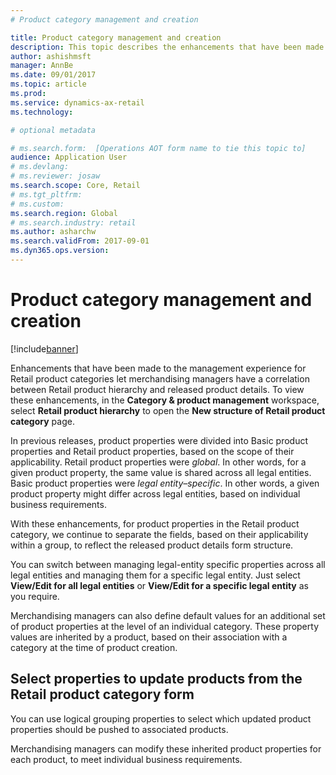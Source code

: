 ```yaml
---
# Product category management and creation

title: Product category management and creation
description: This topic describes the enhancements that have been made to the management experience for Retail product categories. These enhancements let merchandising managers have a correlation between Retail product hierarchy and released product details.
author: ashishmsft
manager: AnnBe
ms.date: 09/01/2017
ms.topic: article
ms.prod: 
ms.service: dynamics-ax-retail
ms.technology: 

# optional metadata

# ms.search.form:  [Operations AOT form name to tie this topic to]
audience: Application User
# ms.devlang: 
# ms.reviewer: josaw
ms.search.scope: Core, Retail
# ms.tgt_pltfrm: 
# ms.custom: 
ms.search.region: Global
# ms.search.industry: retail
ms.author: asharchw
ms.search.validFrom: 2017-09-01
ms.dyn365.ops.version: 
---
```


# Product category management and creation

[!include[banner](./includes/banner.md)]

Enhancements that have been made to the management experience for Retail product categories let merchandising managers have a correlation between Retail product hierarchy and released product details. To view these enhancements, in the **Category & product management**  workspace, select **Retail product hierarchy** to open the **New structure of Retail product category** page. 

In previous releases, product properties were divided into Basic product properties and Retail product properties, based on the scope of their applicability. Retail product properties were *global*. In other words, for a given product property, the same value is shared across all legal entities. Basic product properties were *legal entity–specific*. In other words, a given product property might differ across legal entities, based on individual business requirements.

With these enhancements, for product properties in the Retail product category, we continue to separate the fields, based on their applicability within a group, to reflect the released product details form structure.

You can switch between managing legal-entity specific properties across all legal entities and managing them for a specific legal entity. Just select **View/Edit for all legal entities** or **View/Edit for a specific legal entity** as you require.

Merchandising managers can also define default values for an additional set of product properties at the level of an individual category. These property values are inherited by a product, based on their association with a category at the time of product creation.

## Select properties to update products from the Retail product category form

You can use logical grouping properties to select which updated product properties should be pushed to associated products.

Merchandising managers can modify these inherited product properties for each product, to meet individual business requirements.
